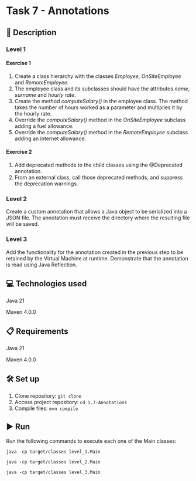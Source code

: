# Task 7 - Annotations

## 📄 Description

### Level 1

#### Exercise 1

1. Create a class hierarchy with the classes *Employee*, *OnSiteEmployee* and *RemoteEmployee*.
2. The employee class and its subclasses should have the attributes *name*, *surname* and *hourly rate*.
3. Create the method *computeSalary()* in the employee class. The method takes the number of hours worked as a parameter and multiplies it by the hourly rate.
4. Override the *computeSalary()* method in the *OnSiteEmployee* subclass adding a fuel allowance.
5. Override the *computeSalary()* method in the *RemoteEmployee* subclass adding an internet allowance.

#### Exercise 2

1. Add deprecated methods to the child classes using the @Deprecated annotation.
2. From an external class, call those deprecated methods, and suppress the deprecation warnings.

### Level 2

Create a custom annotation that allows a Java object to be serialized into a JSON file. The annotation must receive the directory where the resulting file will be saved.

### Level 3

Add the functionality for the annotation created in the previous step to be retained by the Virtual Machine at runtime. Demonstrate that the annotation is read using Java Reflection.

## 💻 Technologies used

Java 21

Maven 4.0.0

## 📋 Requirements

Java 21

Maven 4.0.0

## 🛠️ Set up

1. Clone repository: ```git clone```
2. Access project repository: ```cd 1.7-Annotations```
3. Compile files: ```mvn compile```

## ▶️ Run

Run the following commands to execute each one of the Main classes:

```java -cp target/classes level_1.Main```

```java -cp target/classes level_2.Main```

```java -cp target/classes level_3.Main```
